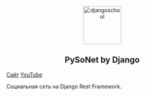 <p align="center">
    <a href="https://djangochannel.com" target="_blank" rel="noopener noreferrer">
        <img width="100" src="logo.png" title="djangoschool">
    </a>
</p>

<h2 align="center">PySoNet by Django</h2>

[Сайт](https://djangochannel.com)
[YouTube](https://www.youtube.com/playlist?list=PLF-NY6ldwAWqSxUpnTBObEP21cFQxNJ7C)

Социальная сеть на Django Rest Framework.


